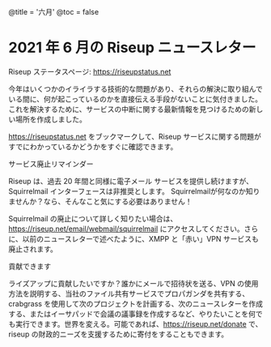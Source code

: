 @title = '六月'
@toc = false


2021 年 6 月の Riseup ニュースレター
==================================

Riseup ステータスページ: https://riseupstatus.net

今年はいくつかのイライラする技術的な問題があり、それらの解決に取り組んでいる間に、何が起こっているのかを直接伝える手段がないことに気付きました。これを解決するために、サービスの中断に関する最新情報を見つけるための新しい場所を作成しました。

https://riseupstatus.net をブックマークして、Riseup
サービスに関する問題がすでにわかっているかどうかをすぐに確認できます。

サービス廃止リマインダー

Riseup は、過去 20 年間と同様に電子メール サービスを提供し続けますが、Squirrelmail
インターフェースは非推奨とします。
Squirrelmailが何なのか知りませんか？なら、そんなこと気にする必要はありません！

Squirrelmail
の廃止について詳しく知りたい場合は、https://riseup.net/email/webmail/squirrelmail
にアクセスしてください。さらに、以前のニュースレターで述べたように、XMPP と「赤い」VPN
サービスも廃止されます。

貢献できます

ライズアップに貢献したいですか？誰かにメールで招待状を送る、VPN
の使用方法を説明する、当社のファイル共有サービスでプロパガンダを共有する、crabgrass
を使用して次のプロジェクトを計画する、次のニュースレターを作成する、またはイーサパッドで会議の議事録を作成するなど、やりたいことを何でも実行できます。世界を変える。可能であれば、https://riseup.net/donate
で、riseup の財政的ニーズを支援するために寄付をすることもできます。
